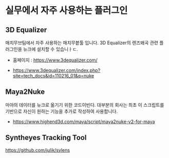 # 실무에서 자주 사용하는 플러그인

## 3D Equalizer
매치무브팀에서 자주 사용하는 매치무븥툴 입니다.
3D Equalizer의 렌즈왜곡 관련 플러그인을 뉴크에 설치할 수 있습니ㅏㄷ.

- 홈페이지 : https://www.3dequalizer.com/

- https://www.3dequalizer.com/index.php?site=tech_docs&id=110216_01&q=nuke

## Maya2Nuke
마야의 데이터를 뉴크로 옮기기 위한 코드이빈다.
대부분의 회사는 최초 이 스크립트를 기반으로 자신이 원하는 기능을 추가로 작성하여 사용합니다.

- https://www.highend3d.com/maya/script/maya2nuke-v2-for-maya


## Syntheyes Tracking Tool
https://github.com/julik/sylens